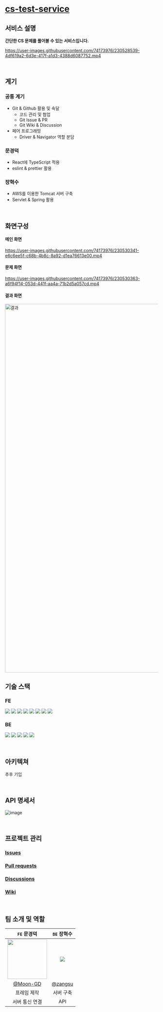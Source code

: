 # <a href="https://cs-test-service.vercel.app/" target="_blank">cs-test-service</a>
## 서비스 설명
**간단한 CS 문제를 풀어볼 수 있는 서비스입니다.**

https://user-images.githubusercontent.com/74173976/230528539-4df619a2-6d3e-417f-a1d3-4388d6087752.mp4

<br>

## 계기

### 공통 계기
- Git & Github 활용 및 숙달
  - 코드 관리 및 협업 
  - Git Issue & PR
  - Git Wiki & Discussion
- 페어 프로그래밍
  - Driver & Navigator 역할 분담

### 문경덕
- React에 TypeScript 적용
- eslint & prettier 활용

### 장혁수
- AWS를 이용한 Tomcat 서버 구축
- Servlet & Spring 활용

<br>

## 화면구성
#### 메인 화면

https://user-images.githubusercontent.com/74173976/230530341-e6c6ee5f-c68b-4b8c-8a92-d1ea76613e00.mp4

#### 문제 화면

https://user-images.githubusercontent.com/74173976/230530363-a6f94f14-053d-441f-aa4a-71b2d5a057cd.mp4

#### 결과 화면

<img width="1211" alt="결과" src="https://user-images.githubusercontent.com/74173976/230530386-ae13395c-877d-45f5-8120-57d9130bfdb7.png">

<br>

## 기술 스택
### FE
<img src="https://img.shields.io/badge/React-61DAFB?style=flat&logo=React&logoColor=white"/> <img src="https://img.shields.io/badge/TypeScript-3178C6?style=flat&logo=TypeScript&logoColor=white"/> <img src="https://img.shields.io/badge/JavaScript-F7DF1E?style=flat&logo=JavaScript&logoColor=white"/> <img src="https://img.shields.io/badge/Node.js-339933?style=flat&logo=Node.js&logoColor=white"/> <img src="https://img.shields.io/badge/Sass-CC6699?style=flat&logo=Sass&logoColor=white"/>  <img src="https://img.shields.io/badge/ESLint-4B32C3?style=flat&logo=ESLint&logoColor=white"/> <img src="https://img.shields.io/badge/Prettier-F7B93E?style=flat&logo=Prettier&logoColor=white"/> <img src="https://img.shields.io/badge/JSON-000000?style=flat&logo=JSON&logoColor=white"/>

### BE
<img src="https://img.shields.io/badge/Spring-6DB33F?style=flat&logo=Spring&logoColor=white"/> <img src="https://img.shields.io/badge/Apache Tomcat-F8DC75?style=flat&logo=Apache Tomcat&logoColor=white"/> <img src="https://img.shields.io/badge/Amazon AWS-232F3E?style=flat&logo=Amazon AWS&logoColor=white"/> <img src="https://img.shields.io/badge/Amazon EC2-FF9900?style=flat&logo=Amazon EC2&logoColor=white"/> <img src="https://img.shields.io/badge/FileZilla-BF0000?style=flat&logo=FileZilla&logoColor=white"/>

<br>

## 아키텍쳐
추후 기입

<br>

## API 명세서
![image](https://user-images.githubusercontent.com/76612738/227775299-1da5f496-9f5c-478b-bc22-6bbd0762692f.png)

<br>


## 프로젝트 관리
### [Issues](https://github.com/zangsu/cs-test-service/issues)
### [Pull requests](https://github.com/zangsu/cs-test-service/pulls)
### [Discussions](https://github.com/zangsu/cs-test-service/discussions)
### [Wiki](https://github.com/zangsu/cs-test-service/wiki)
<br>

## 팀 소개 및 역할
|```FE``` 문경덕|```BE``` 장혁수|
|:-:|:-:|
|<img src="https://user-images.githubusercontent.com/74173976/216749372-fe3715b9-9249-4e89-b43b-3bf8198c9b0b.png" width=130>|<img src="https://user-images.githubusercontent.com/76612738/227775954-b5469ce3-c92d-4b12-a186-5a20547dabbe.png"/>|
|[@Moon-GD](https://github.com/Moon-GD)|[@zangsu](https://github.com/zangsu)|
|프레임 제작|서버 구축|
|서버 통신 연결|API |
